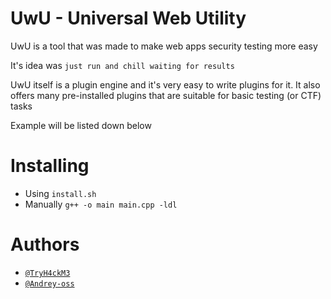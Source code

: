 
# UwU - Universal Web Utility

UwU is a tool that was made to make web apps security testing more easy

It's idea was `just run and chill waiting for results`

UwU itself is a plugin engine and it's very easy to write plugins for it. It also offers many pre-installed plugins that are suitable for basic testing (or CTF) tasks

Example will be listed down below

# Installing

- Using `install.sh`
- Manually `g++ -o main main.cpp -ldl`

# Authors

- [`@TryH4ckM3`](https://www.github.com/Try-H4ck-M3)
- [`@Andrey-oss`](https://github.com/Andrey-oss)

